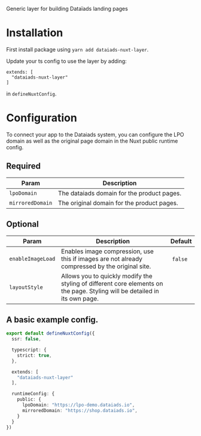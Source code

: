 Generic layer for building Dataïads landing pages

# Installation
First install package using `yarn add dataiads-nuxt-layer`.

Update your ts config to use the layer by adding:
```
extends: [
  "dataiads-nuxt-layer"
]
```
in `defineNuxtConfig`.


# Configuration

To connect your app to the Dataiads system, you can configure the LPO domain as well as the original page domain in the Nuxt public runtime config.

## Required

| Param | Description | 
| ------- | ------- | 
| `lpoDomain` | The dataiads domain for the product pages. | 
| `mirroredDomain` | The original domain for the product pages. | 

## Optional

| Param | Description | Default | 
| ------- | ------- | ------- | 
| `enableImageLoad` | Enables image compression, use this if images are not already compressed by the original site. | `false` | 
| `layoutStyle` | Allows you to quickly modify the styling of different core elements on the page. Styling will be detailed in its own page. | 


## A basic example config.
``` typescript
export default defineNuxtConfig({
  ssr: false,

  typescript: {
    strict: true,
  },

  extends: [
    "dataiads-nuxt-layer"
  ],

  runtimeConfig: {
    public: {
      lpoDomain: "https://lpo-demo.dataiads.io",
      mirroredDomain: "https://shop.dataiads.io",
    }
  }
})
```
